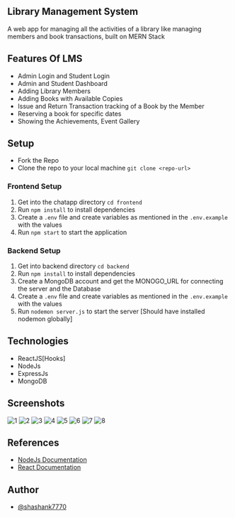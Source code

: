 ## Library Management System
A web app for managing all the activities of a library like managing members and book transactions, built on MERN Stack

## Features Of LMS
- Admin Login and Student Login
- Admin and Student Dashboard
- Adding Library Members
- Adding Books with Available Copies
- Issue and Return Transaction tracking of a Book by the Member
- Reserving a book for specific dates
- Showing the Achievements, Event Gallery

## Setup
- Fork the Repo
- Clone the repo to your local machine
  `git clone <repo-url>`

### Frontend Setup
1. Get into the chatapp directory
   `cd frontend`
2. Run `npm install` to install dependencies
3. Create a `.env` file and create variables as mentioned in the `.env.example` with the values
4. Run `npm start` to start the application

### Backend Setup
1. Get into backend directory `cd backend`
2. Run `npm install` to install dependencies
3. Create a MongoDB account and get the MONOGO_URL for connecting the server and the Database
4. Create a `.env` file and create variables as mentioned in the `.env.example` with the values
5. Run `nodemon server.js` to start the server [Should have installed nodemon globally]

## Technologies
- ReactJS[Hooks]
- NodeJs
- ExpressJs
- MongoDB

## Screenshots
![1](https://user-images.githubusercontent.com/73348574/205623377-999c0de5-6796-4100-85e6-96e3e7d4fb77.png)
![2](https://user-images.githubusercontent.com/73348574/205632416-bfcc2c19-3f70-4688-bb7e-0ccd83be3038.png)
![3](https://user-images.githubusercontent.com/73348574/205632598-6b009820-20ec-4e9f-92bf-00af92d4f1a4.png)
![4](https://user-images.githubusercontent.com/73348574/205632198-d99fcc8d-903d-4b60-9cec-56f8e0716290.png)
![5](https://user-images.githubusercontent.com/73348574/205631397-2793e97e-3cc6-4b60-8ee1-ec81716b9d6d.png)
![6](https://user-images.githubusercontent.com/73348574/205631670-5dcb6437-afb1-4aaf-87d7-b47c3b01d7b1.png)
![7](https://user-images.githubusercontent.com/73348574/205631804-6c631b5e-8bcd-41c4-bb73-bab6ea8b78f7.png)
![8](https://user-images.githubusercontent.com/73348574/205631977-f393ca09-aa24-42a5-9bd7-d92d471c514c.png)

## References
- [NodeJs Documentation](https://nodejs.org/en/docs/)
- [React Documentation](https://reactjs.org/docs/getting-started.html)

## Author 
- [@shashank7770](https://www.github.com/shashank7770)